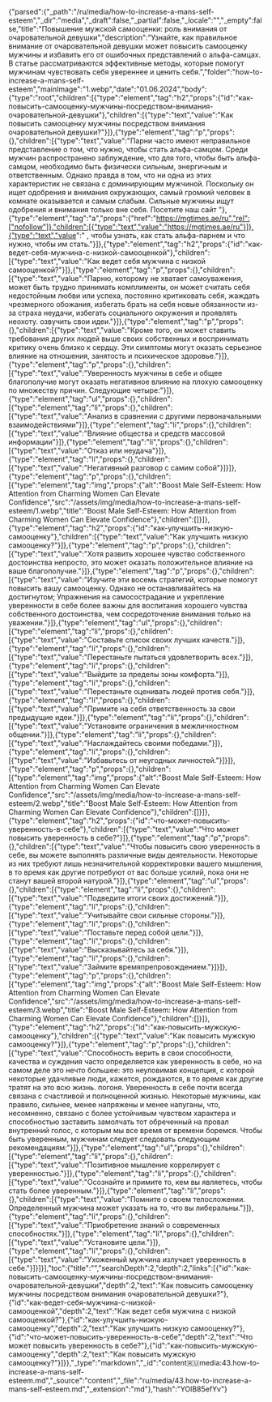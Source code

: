 {"parsed":{"_path":"/ru/media/how-to-increase-a-mans-self-esteem","_dir":"media","_draft":false,"_partial":false,"_locale":"","_empty":false,"title":"Повышение мужской самооценки: роль внимания от очаровательной девушки","description":"Узнайте, как правильное внимание от очаровательной девушки может повысить самооценку мужчины и избавить его от ошибочных представлений о альфа-самцах. В статье рассматриваются эффективные методы, которые помогут мужчинам чувствовать себя увереннее и ценить себя.","folder":"how-to-increase-a-mans-self-esteem","mainImage":"1.webp","date":"01.06.2024","body":{"type":"root","children":[{"type":"element","tag":"h2","props":{"id":"как-повысить-самооценку-мужчины-посредством-внимания-очаровательной-девушки"},"children":[{"type":"text","value":"Как повысить самооценку мужчины посредством внимания очаровательной девушки?"}]},{"type":"element","tag":"p","props":{},"children":[{"type":"text","value":"Парни часто имеют неправильное представление о том, что нужно, чтобы стать альфа-самцом. Среди мужчин распространено заблуждение, что для того, чтобы быть альфа-самцом, необходимо быть физически сильным, энергичным и ответственным. Однако правда в том, что ни одна из этих характеристик не связана с доминирующим мужчиной. Поскольку он ищет одобрения и внимания окружающих, самый громкий человек в комнате оказывается и самым слабым. Сильные мужчины ищут одобрения и внимания только вне себя. Посетите наш сайт "},{"type":"element","tag":"a","props":{"href":"https://mgtimes.ae/ru","rel":["nofollow"]},"children":[{"type":"text","value":"https://mgtimes.ae/ru"}]},{"type":"text","value":" , чтобы узнать, как стать альфа-парнем и что нужно, чтобы им стать."}]},{"type":"element","tag":"h2","props":{"id":"как-ведет-себя-мужчина-с-низкой-самооценкой"},"children":[{"type":"text","value":"Как ведет себя мужчина с низкой самооценкой?"}]},{"type":"element","tag":"p","props":{},"children":[{"type":"text","value":"Парню, которому не хватает самоуважения, может быть трудно принимать комплименты, он может считать себя недостойным любви или успеха, постоянно критиковать себя, жаждать чрезмерного обожания, избегать брать на себя новые обязанности из-за страха неудачи, избегать социального окружения и проявлять неохоту. озвучить свои идеи."}]},{"type":"element","tag":"p","props":{},"children":[{"type":"text","value":"Кроме того, он может ставить требования других людей выше своих собственных и воспринимать критику очень близко к сердцу. Эти симптомы могут оказать серьезное влияние на отношения, занятость и психическое здоровье."}]},{"type":"element","tag":"p","props":{},"children":[{"type":"text","value":"Уверенность мужчины в себе и общее благополучие могут оказать негативное влияние на плохую самооценку по множеству причин. Следующие четыре:"}]},{"type":"element","tag":"ul","props":{},"children":[{"type":"element","tag":"li","props":{},"children":[{"type":"text","value":"Анализ в сравнении с другими первоначальными взаимодействиями"}]},{"type":"element","tag":"li","props":{},"children":[{"type":"text","value":"Влияние общества и средств массовой информации"}]},{"type":"element","tag":"li","props":{},"children":[{"type":"text","value":"Отказ или неудача"}]},{"type":"element","tag":"li","props":{},"children":[{"type":"text","value":"Негативный разговор с самим собой"}]}]},{"type":"element","tag":"p","props":{},"children":[{"type":"element","tag":"img","props":{"alt":"Boost Male Self-Esteem: How Attention from Charming Women Can Elevate Confidence","src":"/assets/img/media/how-to-increase-a-mans-self-esteem/1.webp","title":"Boost Male Self-Esteem: How Attention from Charming Women Can Elevate Confidence"},"children":[]}]},{"type":"element","tag":"h2","props":{"id":"как-улучшить-низкую-самооценку"},"children":[{"type":"text","value":"Как улучшить низкую самооценку?"}]},{"type":"element","tag":"p","props":{},"children":[{"type":"text","value":"Хотя развить хорошее чувство собственного достоинства непросто, это может оказать положительное влияние на ваше благополучие."}]},{"type":"element","tag":"p","props":{},"children":[{"type":"text","value":"Изучите эти восемь стратегий, которые помогут повысить вашу самооценку. Однако не останавливайтесь на достигнутом; Упражнения на самосострадание и укрепление уверенности в себе более важны для воспитания хорошего чувства собственного достоинства, чем сосредоточение внимания только на уважении."}]},{"type":"element","tag":"ul","props":{},"children":[{"type":"element","tag":"li","props":{},"children":[{"type":"text","value":"Составьте список своих лучших качеств."}]},{"type":"element","tag":"li","props":{},"children":[{"type":"text","value":"Перестаньте пытаться удовлетворить всех."}]},{"type":"element","tag":"li","props":{},"children":[{"type":"text","value":"Выйдите за пределы зоны комфорта."}]},{"type":"element","tag":"li","props":{},"children":[{"type":"text","value":"Перестаньте оценивать людей против себя."}]},{"type":"element","tag":"li","props":{},"children":[{"type":"text","value":"Примите на себя ответственность за свои предыдущие идеи."}]},{"type":"element","tag":"li","props":{},"children":[{"type":"text","value":"Установите ограничения в межличностном общении."}]},{"type":"element","tag":"li","props":{},"children":[{"type":"text","value":"Наслаждайтесь своими победами."}]},{"type":"element","tag":"li","props":{},"children":[{"type":"text","value":"Избавьтесь от неугодных личностей."}]}]},{"type":"element","tag":"p","props":{},"children":[{"type":"element","tag":"img","props":{"alt":"Boost Male Self-Esteem: How Attention from Charming Women Can Elevate Confidence","src":"/assets/img/media/how-to-increase-a-mans-self-esteem/2.webp","title":"Boost Male Self-Esteem: How Attention from Charming Women Can Elevate Confidence"},"children":[]}]},{"type":"element","tag":"h2","props":{"id":"что-может-повысить-уверенность-в-себе"},"children":[{"type":"text","value":"Что может повысить уверенность в себе?"}]},{"type":"element","tag":"p","props":{},"children":[{"type":"text","value":"Чтобы повысить свою уверенность в себе, вы можете выполнять различные виды деятельности. Некоторые из них требуют лишь незначительной корректировки вашего мышления, в то время как другие потребуют от вас больше усилий, пока они не станут вашей второй натурой."}]},{"type":"element","tag":"ul","props":{},"children":[{"type":"element","tag":"li","props":{},"children":[{"type":"text","value":"Подведите итоги своих достижений."}]},{"type":"element","tag":"li","props":{},"children":[{"type":"text","value":"Учитывайте свои сильные стороны."}]},{"type":"element","tag":"li","props":{},"children":[{"type":"text","value":"Поставьте перед собой цели."}]},{"type":"element","tag":"li","props":{},"children":[{"type":"text","value":"Высказывайтесь за себя."}]},{"type":"element","tag":"li","props":{},"children":[{"type":"text","value":"Займите времяпрепровождением."}]}]},{"type":"element","tag":"p","props":{},"children":[{"type":"element","tag":"img","props":{"alt":"Boost Male Self-Esteem: How Attention from Charming Women Can Elevate Confidence","src":"/assets/img/media/how-to-increase-a-mans-self-esteem/3.webp","title":"Boost Male Self-Esteem: How Attention from Charming Women Can Elevate Confidence"},"children":[]}]},{"type":"element","tag":"h2","props":{"id":"как-повысить-мужскую-самооценку"},"children":[{"type":"text","value":"Как повысить мужскую самооценку?"}]},{"type":"element","tag":"p","props":{},"children":[{"type":"text","value":"Способность верить в свои способности, качества и суждения часто определяется как уверенность в себе, но на самом деле это нечто большее: это неуловимая концепция, с которой некоторые удачливые люди, кажется, рождаются, в то время как другие тратят на это всю жизнь. погоня. Уверенность в себе почти всегда связана с счастливой и полноценной жизнью. Некоторые мужчины, как правило, сильнее, менее напряжены и менее напуганы, что, несомненно, связано с более устойчивым чувством характера и способностью заставить замолчать тот обреченный на провал внутренний голос, с которым мы все время от времени боремся. Чтобы быть уверенным, мужчинам следует следовать следующим рекомендациям:"}]},{"type":"element","tag":"ul","props":{},"children":[{"type":"element","tag":"li","props":{},"children":[{"type":"text","value":"Позитивное мышление коррелирует с уверенностью."}]},{"type":"element","tag":"li","props":{},"children":[{"type":"text","value":"Осознайте и примите то, кем вы являетесь, чтобы стать более уверенным."}]},{"type":"element","tag":"li","props":{},"children":[{"type":"text","value":"Помните о своем телосложении. Определенный мужчина может указать на то, что вы либеральны."}]},{"type":"element","tag":"li","props":{},"children":[{"type":"text","value":"Приобретение знаний о современных способностях."}]},{"type":"element","tag":"li","props":{},"children":[{"type":"text","value":"Установите цели."}]},{"type":"element","tag":"li","props":{},"children":[{"type":"text","value":"Ухоженный мужчина излучает уверенность в себе."}]}]}],"toc":{"title":"","searchDepth":2,"depth":2,"links":[{"id":"как-повысить-самооценку-мужчины-посредством-внимания-очаровательной-девушки","depth":2,"text":"Как повысить самооценку мужчины посредством внимания очаровательной девушки?"},{"id":"как-ведет-себя-мужчина-с-низкой-самооценкой","depth":2,"text":"Как ведет себя мужчина с низкой самооценкой?"},{"id":"как-улучшить-низкую-самооценку","depth":2,"text":"Как улучшить низкую самооценку?"},{"id":"что-может-повысить-уверенность-в-себе","depth":2,"text":"Что может повысить уверенность в себе?"},{"id":"как-повысить-мужскую-самооценку","depth":2,"text":"Как повысить мужскую самооценку?"}]}},"_type":"markdown","_id":"content:ru:media:43.how-to-increase-a-mans-self-esteem.md","_source":"content","_file":"ru/media/43.how-to-increase-a-mans-self-esteem.md","_extension":"md"},"hash":"YOlB85efYv"}